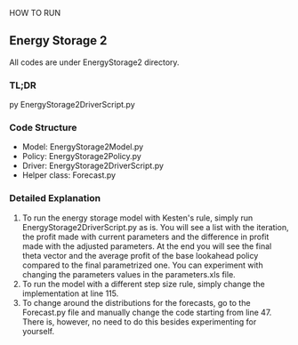 HOW TO RUN

## Energy Storage 2

All codes are under EnergyStorage2 directory.

### TL;DR

py EnergyStorage2DriverScript.py

### Code Structure

- Model: EnergyStorage2Model.py
- Policy: EnergyStorage2Policy.py
- Driver: EnergyStorage2DriverScript.py
- Helper class: Forecast.py

### Detailed Explanation

1. To run the energy storage model with Kesten's rule, simply run EnergyStorage2DriverScript.py as is. You will see a list with the
iteration, the profit made with current parameters and the difference in profit made with the adjusted parameters. At the end you will see the
final theta vector and the average profit of the base lookahead policy compared to the final parametrized one.
You can experiment with changing the parameters values in the parameters.xls file.
2. To run the model with a different step size rule, simply change the implementation at line 115.
3. To change around the distributions for the forecasts, go to the Forecast.py file and manually change the code starting from line 47.
There is, however, no need to do this besides experimenting for yourself.
